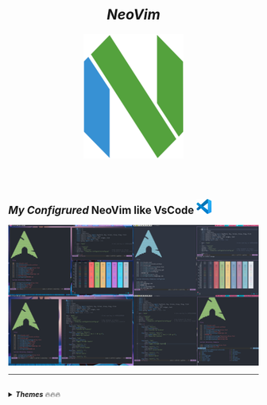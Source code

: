 <div align="center">
  <h1><i><b>NeoVim</b></i></h1>
</div>


###

<div align="center">
<img src="./.screenshots/neovim-mark-flat.png"
     height=250
     width=200
     alt="NeoVim icon"
/>
</div>

<br> </br>

## _**My Configrured**_ NeoVim like VsCode <img height=30  src="./.screenshots/vscode.jpg"/> 

![vim_pics](.screenshots/My_POST.png)


--- 


<br>

<details>
<summary> <i><b>Themes</b></i> 🔥🔥🔥 </summary>

<details>


 <summary> • ONE DARK </summary>

![One dark](./.screenshots/colorscripts_awesome_vim.png)
</details>

<details>
 <summary> • NORD </summary>

![Nord](./.screenshots/Nvim_Nord_Setup.png)
</details>

<details>
 <summary> • VS CODE DARK+ </summary>

![nvcode](./.screenshots/nvcode.png)
</details>

<details>
 <summary> • MATERIAL </summary>


![material](./.screenshots/nvim_material.png)

</details>
</details>


